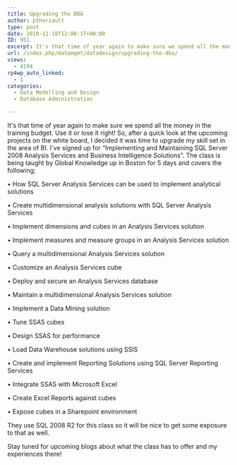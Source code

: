 ```yaml
---
title: Upgrading the DBA
author: ptheriault
type: post
date: 2010-11-18T12:00:17+00:00
ID: 951
excerpt: It's that time of year again to make sure we spend all the money in the training budget. Use it or lose it right!  So, after a quick look at the upcoming projects on the white board, I decided it was time to upgrade my skill set in the area of BI.  I've...
url: /index.php/datamgmt/datadesign/upgrading-the-dba/
views:
  - 4194
rp4wp_auto_linked:
  - 1
categories:
  - Data Modelling and Design
  - Database Administration

---
```

It's that time of year again to make sure we spend all the money in the training budget. Use it or lose it right! So, after a quick look at the upcoming projects on the white board, I decided it was time to upgrade my skill set in the area of BI. I've signed up for “Implementing and Maintaining SQL Server 2008 Analysis Services and Business Intelligence Solutions”. The class is being taught by Global Knowledge up in Boston for 5 days and covers the following;
  
• How SQL Server Analysis Services can be used to implement analytical solutions
  
• Create multidimensional analysis solutions with SQL Server Analysis Services
  
• Implement dimensions and cubes in an Analysis Services solution
  
• Implement measures and measure groups in an Analysis Services solution
  
• Query a multidimensional Analysis Services solution
  
• Customize an Analysis Services cube
  
• Deploy and secure an Analysis Services database
  
• Maintain a multidimensional Analysis Services solution
  
• Implement a Data Mining solution
  
• Tune SSAS cubes
  
• Design SSAS for performance
  
• Load Data Warehouse solutions using SSIS
  
• Create and implement Reporting Solutions using SQL Server Reporting Services
  
• Integrate SSAS with Microsoft Excel
  
• Create Excel Reports against cubes
  
• Expose cubes in a Sharepoint environment
  
They use SQL 2008 R2 for this class so it will be nice to get some exposure to that as well.
  
Stay tuned for upcoming blogs about what the class has to offer and my experiences there!